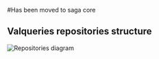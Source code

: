#Has been moved to saga core

## Valqueries repositories structure

![Repositories diagram](doc/repositories-diagram.png)
